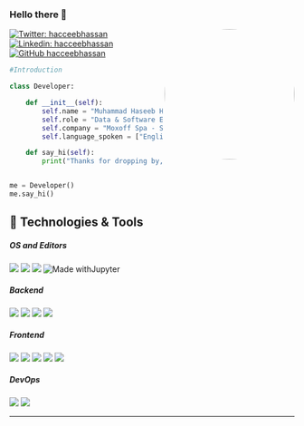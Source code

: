 ### Hello there 👋

<img
  style="border-radius: 50%"
  align="right"
  src="https://media.giphy.com/media/qgQUggAC3Pfv687qPC/giphy.gif"
  width="230"
/>


[![Twitter: hacceebhassan](https://img.shields.io/twitter/follow/hacceebhassan?style=social)](https://twitter.com/hacceeb_hassan)
[![Linkedin: hacceebhassan](https://img.shields.io/badge/-hacceebhassan-blue?style=flat-square&logo=Linkedin&logoColor=white&link=https://www.linkedin.com/in/thaianebraga/)](https://www.linkedin.com/in/hacceebhassan/)
[![GitHub hacceebhassan](https://img.shields.io/github/followers/hacceebhassan?label=follow&style=social)](https://github.com/hacceebhassan)

```python
#Introduction

class Developer:

    def __init__(self):
        self.name = "Muhammad Haseeb Hassan"
        self.role = "Data & Software Engineer"
        self.company = "Moxoff Spa - Spinoff del Polytechnic University of Milan"
        self.language_spoken = ["English", "Urdu", "Italian"]

    def say_hi(self):
        print("Thanks for dropping by, hope you find some of my work interesting.")


me = Developer()
me.say_hi()
```

## 🔧 Technologies & Tools

##### OS and Editors

![](https://img.shields.io/badge/OS-Linux-informational?style=for-the-badge&logo=linux&logoColor=white&color=)
![](https://img.shields.io/badge/OS-Ubuntu-E95420?style=for-the-badge&logo=ubuntu&logoColor=white)
![](https://img.shields.io/badge/Editor-VS_Code-informational?style=for-the-badge&logo=visual-studio-code&logoColor=white&color=0078d7)
![Made withJupyter](https://img.shields.io/badge/Notebook-Jupyter-orange?style=for-the-badge&logo=Jupyter)

##### Backend

![](https://img.shields.io/badge/Python-3776AB?style=for-the-badge&logo=python&logoColor=blue&color=FFD43B)
![](https://img.shields.io/badge/C/C%2B%2B-00599C?style=for-the-badge&logo=c%2B%2B&logoColor=white)
![](https://img.shields.io/badge/R-276DC3?style=for-the-badge&logo=r&logoColor=white&color=blue)
![](https://img.shields.io/badge/Shell_Script-121011?style=for-the-badge&logo=gnu-bash&logoColor=white&color=orange)

##### Frontend

![](https://img.shields.io/badge/Django-092E20?style=for-the-badge&logo=django&logoColor=white&color=092E20)
![](https://img.shields.io/badge/Flask-000000?style=for-the-badge&logo=flask&logoColor=black&color=FFE873)
![](https://img.shields.io/badge/HTML5-E34F26?style=for-the-badge&logo=html5&logoColor=white)
![](https://img.shields.io/badge/CSS3-1572B6?style=for-the-badge&logo=css3&logoColor=white)
![](https://img.shields.io/badge/JavaScript-F7DF1E?style=for-the-badge&logo=javascript&logoColor=black)

##### DevOps

![](https://img.shields.io/badge/Docker-informational?style=for-the-badge&logo=docker&logoColor=white&color=0db7ed)
![](https://img.shields.io/badge/Kubernetes-informational?style=for-the-badge&logo=kubernetes&logoColor=white&color=0f3074)

---
